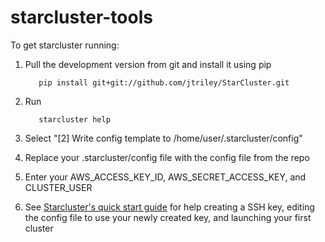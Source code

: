 starcluster-tools
=================

To get starcluster running: 

1. Pull the development version from git and install it using pip

          pip install git+git://github.com/jtriley/StarCluster.git

2. Run 

          starcluster help

3. Select "[2] Write config template to /home/user/.starcluster/config"

4. Replace your .starcluster/config file with the config file from the repo

5. Enter your AWS_ACCESS_KEY_ID, AWS_SECRET_ACCESS_KEY, and CLUSTER_USER

6. See [Starcluster's quick start guide](http://star.mit.edu/cluster/docs/0.92rc2/quickstart.html) for help creating a SSH key, editing the config file to use your newly created key, and launching your first cluster
